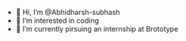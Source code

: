 - 👋 Hi, I’m @Abhidharsh-subhash
- 👀 I’m interested in coding 
- 🌱 I’m currently pirsuing an internship at Brototype

<!---
Abhidharsh-subhash/Abhidharsh-subhash is a ✨ special ✨ repository because its `README.md` (this file) appears on your GitHub profile.
You can click the Preview link to take a look at your changes.
--->
